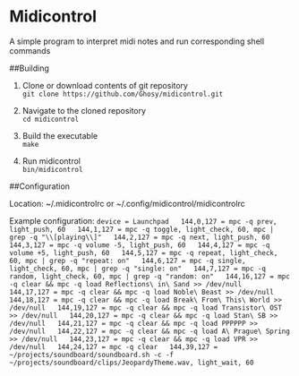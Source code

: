 # Midicontrol
A simple program to interpret midi notes and run corresponding shell commands

##Building

1. Clone or download contents of git repository  
`git clone https://github.com/Ghosy/midicontrol.git`

2. Navigate to the cloned repository  
`cd midicontrol`

3. Build the executable  
`make`

4. Run midicontrol  
`bin/midicontrol`

##Configuration

Location: ~/.midicontrolrc or ~/.config/midicontrol/midicontrolrc

Example configuration:
`
device = Launchpad  
144,0,127 = mpc -q prev, light_push, 60  
144,1,127 = mpc -q toggle, light_check, 60, mpc | grep -q "\\[playing\\]"  
144,2,127 = mpc -q next, light_push, 60  
144,3,127 = mpc -q volume -5, light_push, 60  
144,4,127 = mpc -q volume +5, light_push, 60  
144,5,127 = mpc -q repeat, light_check, 60, mpc | grep -q "repeat: on"  
144,6,127 = mpc -q single, light_check, 60, mpc | grep -q "single: on"  
144,7,127 = mpc -q random, light_check, 60, mpc | grep -q "random: on"  
144,16,127 = mpc -q clear && mpc -q load Reflections\ in\ Sand >> /dev/null  
144,17,127 = mpc -q clear && mpc -q load Noble\ Beast >> /dev/null  
144,18,127 = mpc -q clear && mpc -q load Break\ From\ This\ World >> /dev/null  
144,19,127 = mpc -q clear && mpc -q load Transistor\ OST >> /dev/null  
144,20,127 = mpc -q clear && mpc -q load Stan\ SB >> /dev/null  
144,21,127 = mpc -q clear && mpc -q load PPPPPP >> /dev/null  
144,22,127 = mpc -q clear && mpc -q load A\ Prague\ Spring >> /dev/null  
144,23,127 = mpc -q clear && mpc -q load VPR >> /dev/null  
144,24,127 = mpc -q clear  
144,39,127 = ~/projects/soundboard/soundboard.sh -c -f ~/projects/soundboard/clips/JeopardyTheme.wav, light_wait, 60  
`
